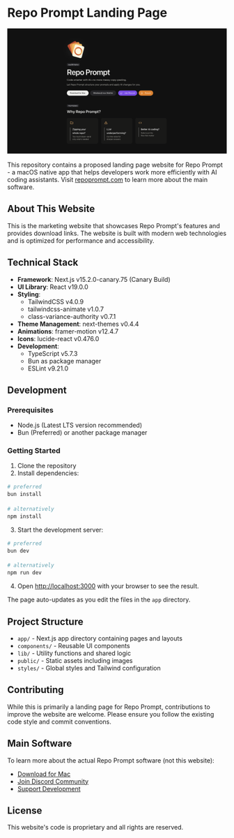 # Repo Prompt Landing Page

<div align="center">
  <img src="public/GitHubSpoiler.png" alt="Repo Prompt Logo" width="auto"/>
</div>

This repository contains a proposed landing page website for Repo Prompt - a macOS native app that helps developers work more efficiently with AI coding assistants. Visit [repoprompt.com](https://repoprompt.com) to learn more about the main software.

## About This Website

This is the marketing website that showcases Repo Prompt's features and provides download links. The website is built with modern web technologies and is optimized for performance and accessibility.

## Technical Stack

- **Framework**: Next.js v15.2.0-canary.75 (Canary Build)
- **UI Library**: React v19.0.0
- **Styling**: 
  - TailwindCSS v4.0.9
  - tailwindcss-animate v1.0.7
  - class-variance-authority v0.7.1
- **Theme Management**: next-themes v0.4.4
- **Animations**: framer-motion v12.4.7
- **Icons**: lucide-react v0.476.0
- **Development**:
  - TypeScript v5.7.3
  - Bun as package manager
  - ESLint v9.21.0

## Development

### Prerequisites

- Node.js (Latest LTS version recommended)
- Bun (Preferred) or another package manager

### Getting Started

1. Clone the repository
2. Install dependencies:
```bash
# preferred
bun install

# alternatively
npm install
```

3. Start the development server:
```bash
# preferred
bun dev

# alternatively
npm run dev
```

4. Open [http://localhost:3000](http://localhost:3000) with your browser to see the result.

The page auto-updates as you edit the files in the `app` directory.

## Project Structure

- `app/` - Next.js app directory containing pages and layouts
- `components/` - Reusable UI components
- `lib/` - Utility functions and shared logic
- `public/` - Static assets including images
- `styles/` - Global styles and Tailwind configuration

## Contributing

While this is primarily a landing page for Repo Prompt, contributions to improve the website are welcome. Please ensure you follow the existing code style and commit conventions.

## Main Software

To learn more about the actual Repo Prompt software (not this website):

- [Download for Mac](https://testflight.apple.com/join/nBWkUJD6)
- [Join Discord Community](https://discord.com/invite/NtbFDAJPGM)
- [Support Development](https://ko-fi.com/repoprompt)

## License

This website's code is proprietary and all rights are reserved.
